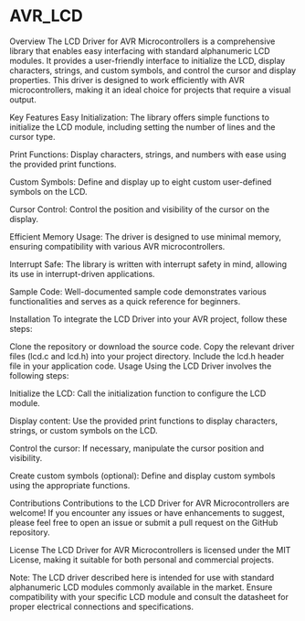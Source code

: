 # AVR_LCD
Overview
The LCD Driver for AVR Microcontrollers is a comprehensive library that enables easy interfacing with standard alphanumeric LCD modules. It provides a user-friendly interface to initialize the LCD, display characters, strings, and custom symbols, and control the cursor and display properties. This driver is designed to work efficiently with AVR microcontrollers, making it an ideal choice for projects that require a visual output.

Key Features
Easy Initialization: The library offers simple functions to initialize the LCD module, including setting the number of lines and the cursor type.

Print Functions: Display characters, strings, and numbers with ease using the provided print functions.

Custom Symbols: Define and display up to eight custom user-defined symbols on the LCD.

Cursor Control: Control the position and visibility of the cursor on the display.

Efficient Memory Usage: The driver is designed to use minimal memory, ensuring compatibility with various AVR microcontrollers.

Interrupt Safe: The library is written with interrupt safety in mind, allowing its use in interrupt-driven applications.

Sample Code: Well-documented sample code demonstrates various functionalities and serves as a quick reference for beginners.

Installation
To integrate the LCD Driver into your AVR project, follow these steps:

Clone the repository or download the source code.
Copy the relevant driver files (lcd.c and lcd.h) into your project directory.
Include the lcd.h header file in your application code.
Usage
Using the LCD Driver involves the following steps:

Initialize the LCD: Call the initialization function to configure the LCD module.

Display content: Use the provided print functions to display characters, strings, or custom symbols on the LCD.

Control the cursor: If necessary, manipulate the cursor position and visibility.

Create custom symbols (optional): Define and display custom symbols using the appropriate functions.


Contributions
Contributions to the LCD Driver for AVR Microcontrollers are welcome! If you encounter any issues or have enhancements to suggest, please feel free to open an issue or submit a pull request on the GitHub repository.

License
The LCD Driver for AVR Microcontrollers is licensed under the MIT License, making it suitable for both personal and commercial projects.

Note: The LCD driver described here is intended for use with standard alphanumeric LCD modules commonly available in the market. Ensure compatibility with your specific LCD module and consult the datasheet for proper electrical connections and specifications.




